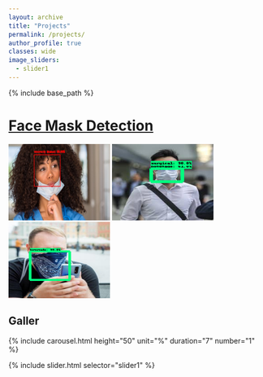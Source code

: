```yaml
---
layout: archive
title: "Projects"
permalink: /projects/
author_profile: true
classes: wide
image_sliders:
  - slider1
---
```

{% include base_path %}

# [Face Mask Detection](projects/face-mask.md)
<p float="left">
  <img src="/images/research/face-mask/correct-mask-1.jpg" height="150" width="200" />
  <img src="/images/research/face-mask/mask-type-1.png" height="150" width="200" /> 
  <img src="/images/research/face-mask/mask-type-3.png" height="150" width="200" />
</p>


## Galler 

{% include carousel.html height="50" unit="%" duration="7" number="1" %}

{% include slider.html selector="slider1" %}

